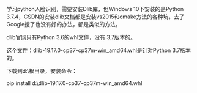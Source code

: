 学习python人脸识别，需要安装Dlib库，但Windows 10下安装的是Python 3.7.4，CSDN的安装dlib文档都是安装vs2015和cmake方法的各种坑，去了Google搜了也没有好的办法，都是类似的方法。

dlib官网只有Python 3.6的whl文件，没有 3.7版本的。

这个文件：dlib-19.17.0-cp37-cp37m-win_amd64.whl是针对Python 3.7版本的。

下载到d:\根目录，安装命令：

pip install d:\dlib-19.17.0-cp37-cp37m-win_amd64.whl

